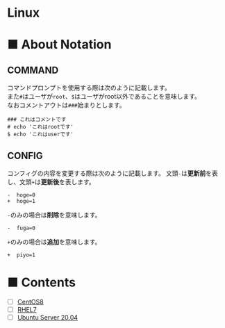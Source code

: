 # Linux
# ■ About Notation
## COMMAND
コマンドプロンプトを使用する際は次のように記載します。  
また`#`はユーザが`root`、`$`はユーザがroot以外であることを意味します。  
なおコメントアウトは`###`始まりとします。
```
### これはコメントです
# echo 'これはrootです'
$ echo 'これはuserです'
```
## CONFIG
コンフィグの内容を変更する際は次のように記載します。
文頭`-`は**更新前**を表し、文頭`+`は**更新後**を表します。
```
-  hoge=0
+  hoge=1
```  
`-`のみの場合は**削除**を意味します。
```
-  fuga=0
```
`+`のみの場合は**追加**を意味します。
```
+  piyo=1
```
# ■ Contents
- [ ] [CentOS8](https://github.com/thetaru/memorandum/tree/master/OS/Linux/CentOS8)
- [ ] [RHEL7](https://github.com/thetaru/memorandum/tree/master/OS/Linux/RHEL7)
- [ ] [Ubuntu Server 20.04](https://github.com/thetaru/memorandum/tree/master/OS/Linux/Ubuntu_Server_20.04)
